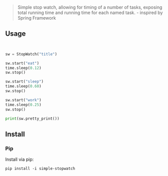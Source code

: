 > Simple stop watch, allowing for timing of a number of tasks, exposing total running time and running time for each
> named task. - inspired by Spring Framework

## Usage

```python


sw = StopWatch("title")

sw.start("eat")
time.sleep(0.12)
sw.stop()

sw.start("sleep")
time.sleep(0.60)
sw.stop()

sw.start("work")
time.sleep(0.25)
sw.stop()

print(sw.pretty_print())


```

## Install

### Pip

Install via pip:

```shell
pip install -i simple-stopwatch
```